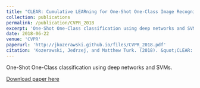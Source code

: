 ```yaml
---
title: "CLEAR: Cumulative LEARning for One-Shot One-Class Image Recognition"
collection: publications
permalink: /publication/CVPR_2018
excerpt: 'One-Shot One-Class classification using deep networks and SVMs.'
date: 2018-06-22
venue: 'CVPR'
paperurl: 'http://jkozerawski.github.io/files/CVPR_2018.pdf'
citation: 'Kozerawski, Jedrzej, and Matthew Turk. (2018). &quot;CLEAR: Cumulative LEARning for One-Shot One-Class Image Recognition&quot; <i>CVPR 2018</i>.'
---
```

One-Shot One-Class classification using deep networks and SVMs.

[Download paper here](http://jkozerawski.github.io/files/CVPR_2018.pdf)
